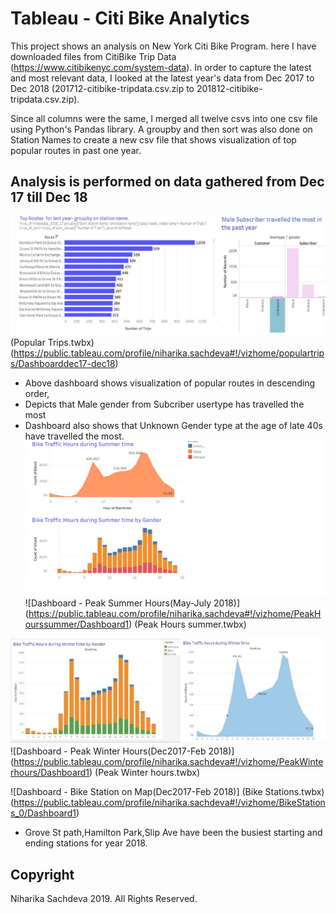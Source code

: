 # Tableau - Citi Bike Analytics
This project shows an analysis on New York Citi Bike Program. here I have downloaded files from CitiBike Trip Data (https://www.citibikenyc.com/system-data). In order to capture the latest and most relevant data, I looked at the latest year's data from Dec 2017 to Dec 2018 (201712-citibike-tripdata.csv.zip to 201812-citibike-tripdata.csv.zip).

Since all columns were the same, I merged all twelve csvs into one csv file using Python's Pandas library. A groupby and then sort was also done on Station Names to create a new csv file that shows visualization of top popular routes in past one year. 

## Analysis is performed on data gathered from Dec 17 till Dec 18
![Popular Trips](Images/populartrips1.jpg)
(Popular Trips.twbx)
(https://public.tableau.com/profile/niharika.sachdeva#!/vizhome/populartrips/Dashboarddec17-dec18)
* Above dashboard shows visualization of popular routes in descending order,
* Depicts that Male gender from Subcriber usertype has travelled the most
* Dashboard also shows that Unknown Gender type at the age of late 40s have travelled the most.
![PeakSummer](Images/Summerhours.jpg)
![Dashboard - Peak Summer Hours(May-July 2018)]
(https://public.tableau.com/profile/niharika.sachdeva#!/vizhome/PeakHourssummer/Dashboard1)
(Peak Hours summer.twbx)

![PeakWinter](Images/peakwinter.jpg)
![Dashboard - Peak Winter Hours(Dec2017-Feb 2018)]
(https://public.tableau.com/profile/niharika.sachdeva#!/vizhome/PeakWinterhours/Dashboard1)
(Peak Winter hours.twbx)

![Dashboard - Bike Station on Map(Dec2017-Feb 2018)]
(Bike Stations.twbx)
(https://public.tableau.com/profile/niharika.sachdeva#!/vizhome/BikeStations_0/Dashboard1)

* Grove St path,Hamilton Park,Slip Ave have been the busiest starting and ending stations for year 2018.


## Copyright

Niharika Sachdeva 2019. All Rights Reserved.
